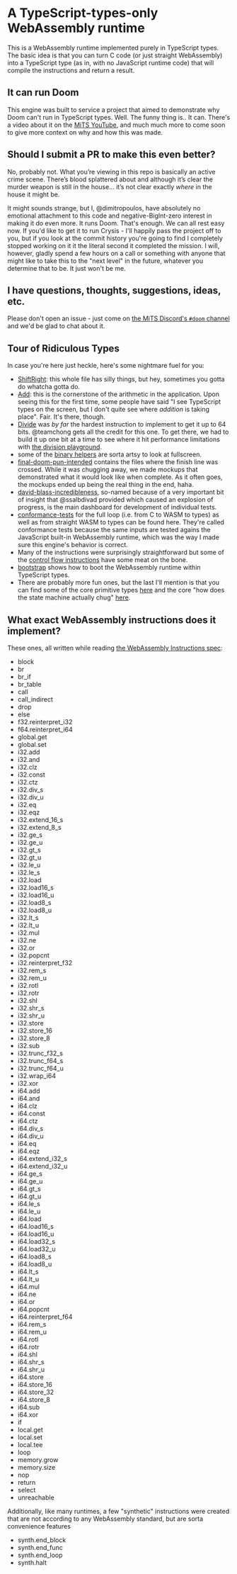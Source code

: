 # A TypeScript-types-only WebAssembly runtime

This is a WebAssembly runtime implemented purely in TypeScript types.  The basic idea is that you can turn C code (or just straight WebAssembly) into a TypeScript type (as in, with no JavaScript runtime code) that will compile the instructions and return a result.

## It can run Doom

This engine was built to service a project that aimed to demonstrate why Doom can't run in TypeScript types.  Well.  The funny thing is.. It can.  There's a video about it on the [MiTS YouTube](https://www.youtube.com/@MichiganTypeScript), and much much more to come soon to give more context on why and how this was made.

## Should I submit a PR to make this even better?

No, probably not.  What you’re viewing in this repo is basically an active crime scene.  There’s blood splattered about and although it’s clear the murder weapon is still in the house… it’s not clear exactly _where_ in the house it might be.

It might sounds strange, but I, @dimitropoulos, have absolutely no emotional attachment to this code and negative-BigInt-zero interest in making it do even more.  It runs Doom.  That's enough.  We can all rest easy now.  If you'd like to get it to run Crysis - I'll happily pass the project off to you, but if you look at the commit history you're going to find I completely stopped working on it it the literal second it completed the mission.  I will, however, gladly spend a few hours on a call or something with anyone that might like to take this to the "next level" in the future, whatever you determine that to be.  It just won't be me.

## I have questions, thoughts, suggestions, ideas, etc.

Please don't open an issue - just come on [the MiTS Discord's `#doom` channel](https://discord.michigantypescript.com) and we'd be glad to chat about it.

## Tour of Ridiculous Types

In case you're here just heckle, here's some nightmare fuel for you:

- [ShiftRight](./packages/ts-type-math/shift.ts): this whole file has silly things, but hey, sometimes you gotta do whatcha gotta do.
- [Add](./packages/ts-type-math/add.ts): this is the cornerstone of the arithmetic in the application.  Upon seeing this for the first time, some people have said "I see TypeScript types on the screen, but I don't quite see where _addition_ is taking place".  Fair.  It's there, though.
- [Divide](./packages/ts-type-math/divide.ts) was _by far_ the hardest instruction to implement to get it up to 64 bits.  @teamchong gets all the credit for this one.  To get there, we had to build it up one bit at a time to see where it hit performance limitations with [the division playground](./packages/ts-type-math/divide-playground.ts).
- some of the [binary helpers](./packages/ts-type-math/binary.ts) are sorta artsy to look at fullscreen.
- [final-doom-pun-intended](./packages/playground/final-doom-pun-intended/) contains the files where the finish line was crossed.  While it was chugging away, we made mockups that demonstrated what it would look like when complete.  As it often goes, the mockups ended up being the real thing in the end, haha.
- [david-blass-incredibleness](./packages/playground/david-blass-incredibleness.ts), so-named because of a very important bit of insight that @ssalbdivad provided which caused an explosion of progress, is the main dashboard for development of individual tests.
- [conformance-tests](./packages/conformance-tests/) for the full loop (i.e. from C to WASM to types) as well as from straight WASM to types can be found here.  They're called conformance tests because the same inputs are tested agains the JavaScript built-in WebAssembly runtime, which was the way I made sure this engine's behavior is correct.
- Many of the instructions were surprisingly straightforward but some of the [control flow instructions](./packages/wasm-to-typescript-types/instructions/control-flow.ts) have some meat on the bone.
- [bootstrap](./packages/wasm-to-typescript-types/bootstrap.ts) shows how to boot the WebAssembly runtime within TypeScript types.
- There are probably more fun ones, but the last I'll mention is that you can find some of the core primitive types [here](./packages/wasm-to-typescript-types/types.ts) and the core "how does the state machine actually chug" [here](./packages/wasm-to-typescript-types/program.ts).

## What exact WebAssembly instructions does it implement?

These ones, all written while reading [the WebAssembly Instructions spec](https://webassembly.github.io/spec/core/syntax/instructions.html):

- block
- br
- br_if
- br_table
- call
- call_indirect
- drop
- else
- f32.reinterpret_i32
- f64.reinterpret_i64
- global.get
- global.set
- i32.add
- i32.and
- i32.clz
- i32.const
- i32.ctz
- i32.div_s
- i32.div_u
- i32.eq
- i32.eqz
- i32.extend_16_s
- i32.extend_8_s
- i32.ge_s
- i32.ge_u
- i32.gt_s
- i32.gt_u
- i32.le_u
- i32.le_s
- i32.load
- i32.load16_s
- i32.load16_u
- i32.load8_s
- i32.load8_u
- i32.lt_s
- i32.lt_u
- i32.mul
- i32.ne
- i32.or
- i32.popcnt
- i32.reinterpret_f32
- i32.rem_s
- i32.rem_u
- i32.rotl
- i32.rotr
- i32.shl
- i32.shr_s
- i32.shr_u
- i32.store
- i32.store_16
- i32.store_8
- i32.sub
- i32.trunc_f32_s
- i32.trunc_f64_s
- i32.trunc_f64_u
- i32.wrap_i64
- i32.xor
- i64.add
- i64.and
- i64.clz
- i64.const
- i64.ctz
- i64.div_s
- i64.div_u
- i64.eq
- i64.eqz
- i64.extend_i32_s
- i64.extend_i32_u
- i64.ge_s
- i64.ge_u
- i64.gt_s
- i64.gt_u
- i64.le_s
- i64.le_u
- i64.load
- i64.load16_s
- i64.load16_u
- i64.load32_s
- i64.load32_u
- i64.load8_s
- i64.load8_u
- i64.lt_s
- i64.lt_u
- i64.mul
- i64.ne
- i64.or
- i64.popcnt
- i64.reinterpret_f64
- i64.rem_s
- i64.rem_u
- i64.rotl
- i64.rotr
- i64.shl
- i64.shr_s
- i64.shr_u
- i64.store
- i64.store_16
- i64.store_32
- i64.store_8
- i64.sub
- i64.xor
- if
- local.get
- local.set
- local.tee
- loop
- memory.grow
- memory.size
- nop
- return
- select
- unreachable

Additionally, like many runtimes, a few "synthetic" instructions were created that are not according to any WebAssembly standard, but are sorta convenience features

- synth.end_block
- synth.end_func
- synth.end_loop
- synth.halt
